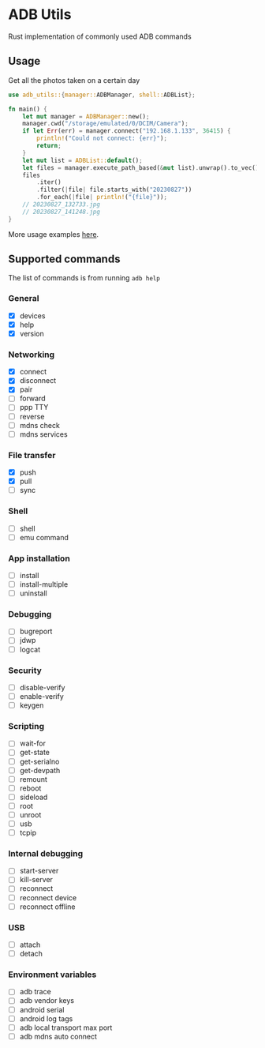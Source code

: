 # ADB Utils

Rust implementation of commonly used ADB commands

## Usage

Get all the photos taken on a certain day

```rust
use adb_utils::{manager::ADBManager, shell::ADBList};

fn main() {
    let mut manager = ADBManager::new();
    manager.cwd("/storage/emulated/0/DCIM/Camera");
    if let Err(err) = manager.connect("192.168.1.133", 36415) {
        println!("Could not connect: {err}");
        return;
    }
    let mut list = ADBList::default();
    let files = manager.execute_path_based(&mut list).unwrap().to_vec();
    files
        .iter()
        .filter(|file| file.starts_with("20230827"))
        .for_each(|file| println!("{file}"));
    // 20230827_132733.jpg
    // 20230827_141248.jpg
}
```

More usage examples [here](examples).

## Supported commands

The list of commands is from running `adb help`

### General

- [x] devices
- [x] help
- [x] version

### Networking

- [x] connect
- [x] disconnect
- [x] pair
- [ ] forward
- [ ] ppp TTY
- [ ] reverse
- [ ] mdns check
- [ ] mdns services

### File transfer

- [x] push
- [x] pull
- [ ] sync

### Shell

- [ ] shell
- [ ] emu command

### App installation

- [ ] install
- [ ] install-multiple
- [ ] uninstall

### Debugging

- [ ] bugreport
- [ ] jdwp
- [ ] logcat

### Security

- [ ] disable-verify
- [ ] enable-verify
- [ ] keygen

### Scripting

- [ ] wait-for
- [ ] get-state
- [ ] get-serialno
- [ ] get-devpath
- [ ] remount
- [ ] reboot
- [ ] sideload
- [ ] root
- [ ] unroot
- [ ] usb
- [ ] tcpip

### Internal debugging

- [ ] start-server
- [ ] kill-server
- [ ] reconnect
- [ ] reconnect device
- [ ] reconnect offline

### USB

- [ ] attach
- [ ] detach

### Environment variables

- [ ] adb trace
- [ ] adb vendor keys
- [ ] android serial
- [ ] android log tags
- [ ] adb local transport max port
- [ ] adb mdns auto connect
